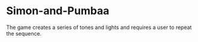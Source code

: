 # Simon-and-Pumbaa
The game creates a series of tones and lights and requires a user to repeat the sequence.
